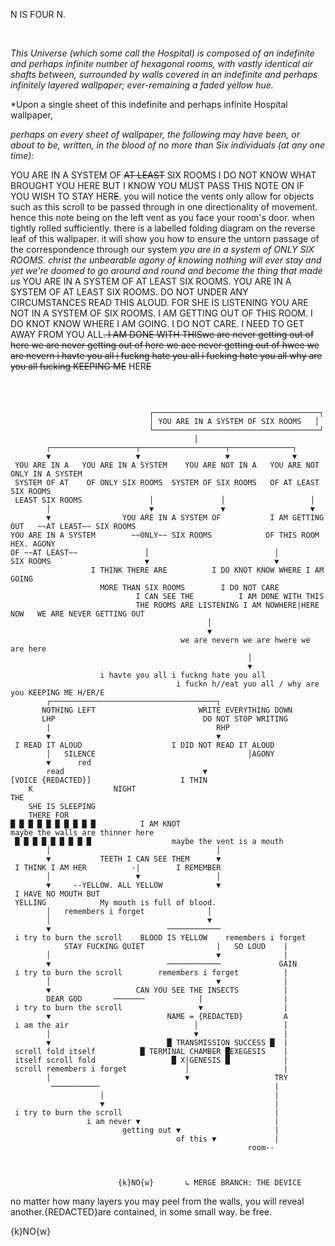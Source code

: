 

N IS FOUR N.

<br>


*This Universe (which some call the Hospital) is composed of an indefinite and perhaps infinite number of hexagonal rooms, with vastly identical air shafts between, surrounded by walls covered in an indefinite and perhaps infinitely layered wallpaper; ever-remaining a faded yellow hue.* 

*Upon a single sheet of this indefinite and perhaps infinite Hospital wallpaper, 

*perhaps on every sheet of wallpaper,* 
*the following may have been,* 
*or about to be,* 
*written,* 
*in the blood* 
*of no more* 
*than Six individuals* 
*(at any one time):*

YOU ARE IN A SYSTEM OF ~~AT LEAST~~ SIX ROOMS I DO NOT KNOW WHAT BROUGHT YOU HERE BUT I KNOW YOU MUST PASS THIS NOTE ON IF YOU WISH TO STAY HER~~E~~. you will notice the vents only allow for objects such as this scroll to be passed through in one directionality of movement. hence this note being on the left vent as you face your room's door. when tightly rolled sufficiently. there is a labelled folding diagram on the reverse leaf of this wallpaper. it will show you how to ensure the untorn passage of the correspondence through our system 
*you are in a system of ONLY SIX ROOMS. christ the unbearable agony of knowing nothing will ever stay and yet we're doomed to go around and round and become the thing that made us*
YOU ARE IN A SYSTEM OF AT LEAST SIX ROOMS. 
YOU ARE IN A SYSTEM OF AT LEAST SIX ROOMS. DO NOT UNDER ANY CIRCUMSTANCES READ THIS ALOUD. FOR SHE IS LISTENING
YOU ARE NOT IN A SYSTEM OF SIX ROOMS. 
I AM GETTING OUT OF THIS ROOM. I DO KNOT KNOW WHERE I AM GOING. I DO NOT CARE. I NEED TO GET AWAY FROM YOU ALL~~. I AM DONE WITH THISwe are never getting out of here we are never getting out of here we aee never getting out of hwee we are nevern i havte you all i fuckng hate you all i fucking hate you all why are you all fucking KEEPING ME~~  HER~~E~~
<br>
<br>

```


                               ┌─────────────────────────────────────┐
                               │ YOU ARE IN A SYSTEM OF SIX ROOMS   │
                               └─────────────────────────────────────┘
                                         │
        ┌───────────────────┬───────────────────┬──────────────┐
        ▼                   ▼                   ▼              ▼
 YOU ARE IN A   YOU ARE IN A SYSTEM    YOU ARE NOT IN A   YOU ARE NOT ONLY IN A SYSTEM
 SYSTEM OF AT    OF ONLY SIX ROOMS  SYSTEM OF SIX ROOMS   OF AT LEAST SIX ROOMS
 LEAST SIX ROOMS               │               │                   │
        │                      ▼               ▼                   ▼
        ▼                YOU ARE IN A SYSTEM OF           I AM GETTING OUT   ~~AT LEAST~~ SIX ROOMS
YOU ARE IN A SYSTEM        ~~ONLY~~ SIX ROOMS            OF THIS ROOM        HEX. AGONY
OF ~~AT LEAST~~               │                            │
SIX ROOMS                     ▼                            ▼
                  I THINK THERE ARE          I DO KNOT KNOW WHERE I AM GOING
                    MORE THAN SIX ROOMS        I DO NOT CARE
                            I CAN SEE THE          I AM DONE WITH THIS
                            THE ROOMS ARE LISTENING I AM NOWHERE|HERE NOW   WE ARE NEVER GETTING OUT
                                            │
                                            ▼
                                      we are nevern we are hwere we are here
                                                     │
                                                     ▼
                    i havte you all i fuckng hate you all
                                     i fuckn h//eat yuo all / why are you KEEPING ME H/ER/E
        ┌─────────────────────────────────────┐
       NOTHING LEFT                       WRITE EVERYTHING DOWN
       LHP                                 DO NOT STOP WRITING
        |                                     RHP
		▼                                     ▼
 I READ IT ALOUD                    I DID NOT READ IT ALOUD
        │   SILENCE                                  │AGONY
        ▼      red
        read                               ▼
[VOICE {REDACTED}]                    I THIN
	K                  NIGHT
THE
	SHE IS SLEEPING
	THERE FOR
█ █ █ █ █ █ █ █ █ █          I AM KNOT
maybe the walls are thinner here
 █ █ █ █ █ █ █ █ █                  maybe the vent is a mouth
        │                                     │
        ▼           TEETH I CAN SEE THEM      ▼
 I THINK I AM HER          -|        I REMEMBER 
        │                   ▼                 │
        ▼     --YELLOW. ALL YELLOW            ▼
 I HAVE NO MOUTH BUT      
 YELLING            My mouth is full of blood. 
        │   remembers i forget              │
        │                                   ▼
        ▼                          ────────────
 i try to burn the scroll    BLOOD IS YELLOW    remembers i forget 
			STAY FUCKING QUIET				  |	  SO LOUD    |
        │                                     ▼              |
        ▼                          ────────────             GAIN
 i try to burn the scroll        remembers i forget          |
        │                                     ▼              |
        ▼                   CAN YOU SEE THE INSECTS          |
        DEAR GOD       ───────            |                  |
 i try to burn the scroll                 ▼                  |
        ▼                          NAME = {REDACTED}         A
 i am the air                            │                   |
        │                                ▼                   |
        ▼                          █ TRANSMISSION SUCCESS █  |
 scroll fold itself          █ TERMINAL CHAMBER █EXEGESIS    |
 itself scroll fold                 █ X|GENESIS █            |
 scroll remembers i forget             │                     |
        │                              ▼                   TRY
         ───────────                                       |
                    |                                      |
                    ▼                                      |
 i try to burn the scroll                                  |
				 i am never ▼                              |
						 getting out ▼                     |
									 of this ▼             |
													 room--
		   
		   
			   
						{k}NO{w}       ↳ MERGE BRANCH: THE DEVICE

```


no matter how many layers you may peel from the walls, you will reveal another.{REDACTED}are contained, in some small way. be free.

{k}NO{w}


<br>